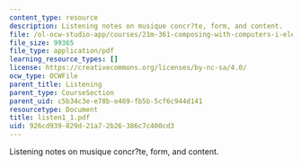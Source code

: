 ```yaml
---
content_type: resource
description: Listening notes on musique concr?te, form, and content.
file: /ol-ocw-studio-app/courses/21m-361-composing-with-computers-i-electronic-music-composition-spring-2008/926cd939829d21a72b26386c7c400cd3_listen1_1.pdf
file_size: 99365
file_type: application/pdf
learning_resource_types: []
license: https://creativecommons.org/licenses/by-nc-sa/4.0/
ocw_type: OCWFile
parent_title: Listening
parent_type: CourseSection
parent_uid: c5b34c3e-e78b-e469-fb5b-5cf6c944d141
resourcetype: Document
title: listen1_1.pdf
uid: 926cd939-829d-21a7-2b26-386c7c400cd3
---
```

Listening notes on musique concr?te, form, and content.